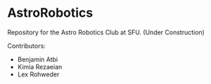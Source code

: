 # AstroRobotics

Repository for the Astro Robotics Club at SFU. (Under Construction)

Contributors:
- Benjamin Atbi
- Kimia Rezaeian
- Lex Rohweder
